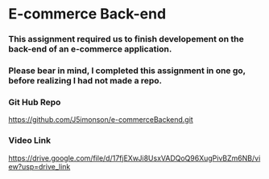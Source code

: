 # E-commerce Back-end

### This assignment required us to finish developement on the back-end of an e-commerce application.
### Please bear in mind, I completed this assignment in one go, before realizing I had not made a repo.

### Git Hub Repo
https://github.com/J5imonson/e-commerceBackend.git

### Video Link
https://drive.google.com/file/d/17fjEXwJi8UsxVADQoQ96XugPivBZm6NB/view?usp=drive_link
